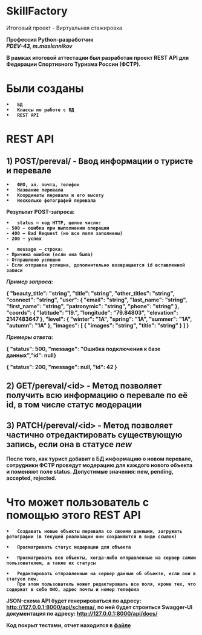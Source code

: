 # SkillFactory
Итоговый проект - Виртуальная стажировка

<b>Профессия Python-разработчик<b><br>
<i><b>PDEV-43, m.maslennikov</b></i>

В рамках итоговой аттестации был разработан проект REST API для Федерации Спортивного Туризма России (ФСТР).

# Были созданы

	•	БД
 	•	Классы по работе с БД
 	•	REST API

# REST API

## 1) POST/pereval/ - Ввод информации о туристе и перевале

	•	ФИО, эл. почта, телефон
 	•	Название перевала
	•	Координаты перевала и его высоту
 	•	Несколько фотографий перевала  

Результат POST-запроса:

	•	status — код HTTP, целое число:
    - 500 — ошибка при выполнении операции
    - 400 — Bad Request (не все поля заполнены)
    - 200 — успех
       
	•	message — строка:
    - Причина ошибки (если она была)
    - Отправлено успешно
    - Если отправка успешна, дополнительно возвращается id вставленной записи
     
_Пример запроса:_

{
  "beauty_title": "string",
  "title": "string",
  "other_titles": "string",
  "connect": "string",
  "user": {
    "email": "string",
    "last_name": "string",
    "first_name": "string",
    "patronymic": "string",
    "phone": "string"
  },
  "coords": {
    "latitude": "19.",
    "longitude": "79.84803",
    "elevation": 2147483647
  },
  "level": {
    "winter": "1A",
    "spring": "1A",
    "summer": "1A",
    "autumn": "1A"
  },
  "images": [
    {
      "images": "string",
      "title": "string"
    }
  ]
}

_Примеры ответа:_

{ "status": 500, "message": "Ошибка подключения к базе данных","id": null}

{ "status": 200, "message": null, "id": 42 }


## 2) GET/pereval/\<id> - Метод позволяет получить всю информацию о перевале по её id, в том числе статус модерации

## 3) PATCH/pereval/\<id> - Метод позволяет частично отредактировать существующую запись, если она в статусе <i>new</i>


После того, как турист добавит в БД информацию о новом перевале, сотрудники ФСТР проведут модерацию для каждого нового объекта и поменяют поле status. Допустимые значения: new, pending, accepted, rejected.

# Что может пользователь с помощью этого REST API

	•	Создавать новые объекты перевала со своими данными, загружать фотографии (в текущей реализации они сохраняются в виде ссылок)
 
 	•	Просматривать статус модерации для объекта
  
  	•	Просматривать все объекты, когда-либо отправленные на сервер самим пользователем, а также их статусы
   
   	•	Редактировать отправленные на сервер данные об объекте, если они в статусе new. 
    	При этом пользователь может редактировать все поля, кроме тех, что содержат в себе ФИО, адрес почты и номер телефона
    
JSON-схема API будет генерироваться по адресу: http://127.0.0.1:8000/api/schema/, по ней будет строиться Swagger-UI документация по адресу: http://127.0.0.1:8000/api/docs/

Код покрыт тестами, отчет находится в [файле](https://github.com/MaximDown/SF-Sprint/blob/main/FSTR/htmlcov/index.html)

